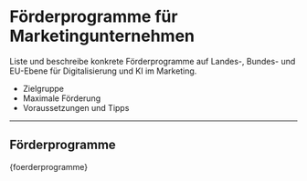 # Förderprogramme für Marketingunternehmen

Liste und beschreibe konkrete Förderprogramme auf Landes-, Bundes- und EU-Ebene für Digitalisierung und KI im Marketing.

- Zielgruppe
- Maximale Förderung
- Voraussetzungen und Tipps

---

## Förderprogramme

{foerderprogramme}